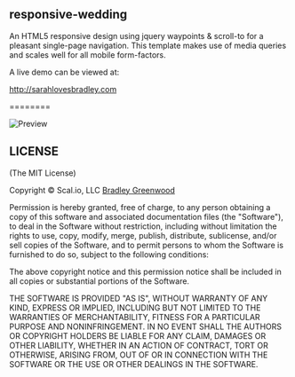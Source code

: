 responsive-wedding
------------------

An HTML5 responsive design using jquery waypoints & scroll-to for a pleasant single-page navigation. This template makes use of media queries and scales well for all mobile form-factors.

A live demo can be viewed at:

   http://sarahlovesbradley.com

========

![Preview](https://github.com/bmgdev/responsive-wedding/blob/master/preview.png?raw=true)

## LICENSE

(The MIT License)

Copyright © Scal.io, LLC [Bradley Greenwood](http://github.com/bmgdev/)

Permission is hereby granted, free of charge, to any person obtaining a
copy of this software and associated documentation files (the "Software"),
to deal in the Software without restriction, including without
limitation the rights to use, copy, modify, merge, publish, distribute,
sublicense, and/or sell copies of the Software, and to permit persons
to whom the Software is furnished to do so, subject to the following conditions:

The above copyright notice and this permission notice shall be included
in all copies or substantial portions of the Software.

THE SOFTWARE IS PROVIDED "AS IS", WITHOUT WARRANTY OF ANY KIND, EXPRESS
OR IMPLIED, INCLUDING BUT NOT LIMITED TO THE WARRANTIES OF MERCHANTABILITY,
FITNESS FOR A PARTICULAR PURPOSE AND NONINFRINGEMENT. IN NO EVENT SHALL
THE AUTHORS OR COPYRIGHT HOLDERS BE LIABLE FOR ANY CLAIM, DAMAGES OR
OTHER LIABILITY, WHETHER IN AN ACTION OF CONTRACT, TORT OR OTHERWISE,
ARISING FROM, OUT OF OR IN CONNECTION WITH THE SOFTWARE OR THE USE OR
OTHER DEALINGS IN THE SOFTWARE.
